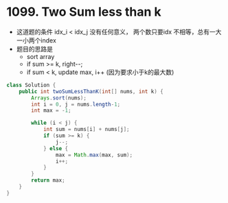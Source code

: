 # 1099. Two Sum less than k

- 这道题的条件 idx_i < idx_j 没有任何意义， 两个数只要idx 不相等，总有一大一小两个index
- 题目的思路是
    - sort array
    - if sum >= k, right--;
    - if sum < k, update max, i++ (因为要求小于k的最大数)
```java
class Solution {
    public int twoSumLessThanK(int[] nums, int k) {
        Arrays.sort(nums);
        int i = 0, j = nums.length-1;
        int max = -1;

        while (i < j) {
            int sum = nums[i] + nums[j];
            if (sum >= k) {
                j--;
            } else {
                max = Math.max(max, sum);
                i++;
            }
        }
        return max;
    }
}

```